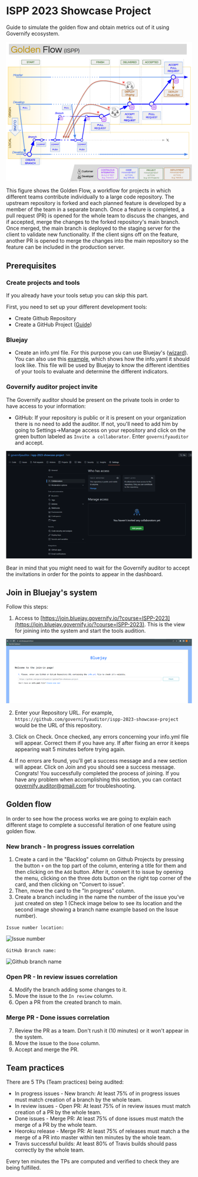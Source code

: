 # ISPP 2023 Showcase Project

Guide to simulate the golden flow and obtain metrics out of it using Governify ecosystem.

![Golden Flow Diagram](https://github.com/governifyauditor/ispp-2023-showcase-project/blob/main/img/goldenflow.png?raw=true)

This figure shows the Golden Flow, a workflow for projects in which different teams contribute individually to a large code repository. The upstream repository is forked and each planned feature is developed by a member of the team in a separate branch. Once a feature is completed, a pull request (PR) is opened for the whole team to discuss
the changes, and if accepted, merge the changes to the forked repository's main branch. Once merged, the main branch is deployed to the staging server for the client to validate new functionality. If the client signs off on the feature, another PR is opened to merge the changes into the main repository so the feature can be included in the production server.

## Prerequisites

### Create projects and tools
If you already have your tools setup you can skip this part.

First, you need to set up your different development tools:
 - Create Github Repository
 - Create a GitHub Project ([Guide](https://github.com/governifyauditor/ispp-2023-showcase-project/blob/main/guides/GHProjects.md))

### Bluejay
 - Create an info.yml file. For this purpose you can use Bluejay's ([wizard](https://join.bluejay.governify.io/wizard)). You can also use this [example](https://github.com/governifyauditor/ispp-2023-showcase-project/blob/main/info.yml), which shows how the info.yaml it should look like. This file will be used by Bluejay to know the different identities of your tools to evaluate and determine the different indicators.

### Governify auditor project invite
The Governify auditor should be present on the private tools in order to have access to your information:
 - GitHub: If your repository is public or it is present on your organization there is no need to add the auditor. If not, you'll need to add him by going to Settings→Manage access on your repository and click on the green button labeled as `Invite a collaborator`. Enter `governifyauditor` and accept.

![GH invite](https://github.com/governifyauditor/ispp-2023-showcase-project/blob/main/img/auditor1.png?raw=true)

Bear in mind that you might need to wait for the Governify auditor to accept the invitations in order for the points to appear in the dashboard.

## Join in Bluejay's system
Follow this steps:
1. Access to [https://join.bluejay.governify.io/?course=ISPP-2023](https://join.bluejay.governify.io/?course=ISPP-2023). This is the view for joining into the system and start the tools audition.

![Join 1](https://github.com/governifyauditor/ispp-2023-showcase-project/blob/main/img/join1.png?raw=true)

2. Enter your Repository URL. For example, `https://github.com/governifyauditor/ispp-2023-showcase-project` would be the URL of this repository.

3. Click on Check. Once checked, any errors concerning your info.yml file will appear. Correct them if you have any. If after fixing an error it keeps appearing wait 5 minutes before trying again.

4. If no errors are found, you'll get a success message and a new section will appear. Click on Join and you should see a success message. Congrats! You successfully completed the process of joining. If you have any problem when accomplishing this section, you can contact [governify.auditor@gmail.com](mailto:governify.auditor@gmail.com) for troubleshooting.

## Golden flow

In order to see how the process works we are going to explain each different stage to complete a successful iteration of one feature using golden flow.

### New branch - In progress issues correlation
1. Create a card in the "Backlog" column on Github Projects by pressing the button `+` on the top part of the column, entering a title for them and then clicking on the `Add` button. After it, convert it to issue by opening the menu, clicking on the three dots button on the right top corner of the card, and then clicking on "Convert to issue".
2. Then, move the card to the "In progress" column.
3. Create a branch including in the name the number of the issue you've just created on step 1 (Check image below to see its location and the second image showing a branch name example based on the Issue number).

`Issue number location:`

![Issue number](https://github.com/governifyauditor/ispp-showcase-project/blob/main/img/golden21.PNG?raw=true)

`GitHub Branch name:`

![Github branch name](https://github.com/governifyauditor/ispp-showcase-project/blob/main/img/golden22.PNG?raw=true)

### Open PR - In review issues correlation
4. Modify the branch adding some changes to it. 
5. Move the issue to the `In review` column.
6. Open a PR from the created branch to main.

### Merge PR - Done issues correlation
7. Review the PR as a team. Don't rush it (10 minutes) or it won't appear in the system.
8. Move the issue to the `Done` column.
9. Accept and merge the PR.

## Team practices
There are 5 TPs (Team practices) being audited:
- In progress issues - New branch: At least 75% of in progress issues must match creation of a branch by the whole team.
- In review issues - Open PR: At least 75% of in review issues must match creation of a PR by the whole team.
- Done issues - Merge PR: At least 75% of done issues must match the merge of a PR by the whole team.
- Heoroku release - Merge PR: At least 75% of releases must match a the merge of a PR into master within ten minutes by the whole team.
- Travis successful builds: At least 80% of Travis builds should pass correctly by the whole team.

Every ten minutes the TPs are computed and verified to check they are being fulfilled.
